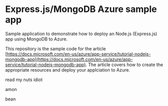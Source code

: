 # Express.js/MongoDB Azure sample app

Sample application to demonstrate how to deploy an Node.js (Express.js) app using MongoDB to Azure.  

This repository is the sample code for the article [https://docs.microsoft.com/en-us/azure/app-service/tutorial-nodejs-mongodb-app](https://docs.microsoft.com/en-us/azure/app-service/tutorial-nodejs-mongodb-app).  The article covers how to create the appropriate resources and deploy your applciation to Azure.

read my nuts idiot

amon

bean